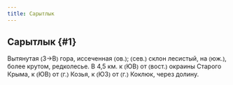 ```yaml
---
title: Сарытлык
---
```

## Сарытлык {#1}

Вытянутая ⦅З→В⦆ гора, иссеченная ⦅ов.⦆; ⦅сев.⦆ склон лесистый, на ⦅юж.⦆, более крутом, редколесье. В 4,5 км. к ⦅ЮВ⦆ от ⦅вост.⦆ окраины Старого Крыма, к ⦅ЮВ⦆ от ⦅г.⦆ Козья, к ⦅ЮЗ⦆ от ⦅г.⦆ Коклюк, через долину. 

